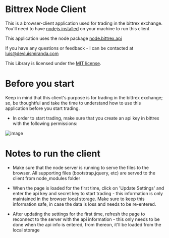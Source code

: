  Bittrex Node Client
 =====================
This is a browser-client application used for trading in the bittrex exchange.
You'll need to have [nodejs installed](https://nodejs.org/en/download/package-manager/) on your machine to run this client

This application uses the node package [node.bittrex.api](https://github.com/dparlevliet/node.bittrex.api)

If you have any questions or feedback - I can be contacted at luis@devluismiranda.com

This Library is licensed under the [MIT license](https://github.com/dparlevliet/node.bittrex.api/blob/master/LICENSE).

Before you start
================
Keep in mind that this client's purpose is for trading in the bittrex exchange; so, be thoughtful and take the time to understand how to use this application before you start trading.

- In order to start trading, make sure that you create an api key in bittrex with the following permissions:

![image](https://user-images.githubusercontent.com/1113806/30525069-ed44bfce-9bc4-11e7-9f7d-d9cb3916771c.png)

Notes to run the client
=======================
- Make sure that the node server is running to serve the files to the browser. All supporting files (bootstrap,jquery, etc) are served to the client from node_modules folder

- When the page is loaded for the first time, click on 'Update Settings' and enter the api key and secret key to start trading - this information is only maintained in the browser local storage. Make sure to keep this information safe, in case the data is loss and needs to be re-entered.

- After updating the settings for the first time, refresh the page to reconnect to the server with the api information - this only needs to be done when the api info is entered, from thereon, it'll be loaded from the local storage
